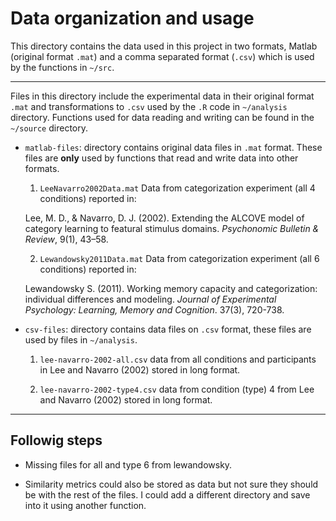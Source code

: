 # Data organization and usage

This directory contains the data used in this project in two formats, Matlab 
(original format `.mat`) and a comma separated format (`.csv`) which is used by 
the functions in `~/src`.

----
Files in this directory include the experimental data in their original format
`.mat` and transformations to `.csv` used by the `.R` code in `~/analysis` 
directory. Functions used for data reading and writing can be found in the 
`~/source` directory. 

- `matlab-files`: directory contains original data files in `.mat` format. These
files are **only** used by functions that read and write data into other 
formats.

  1. `LeeNavarro2002Data.mat` Data from categorization experiment (all 4 
  conditions) reported in:
  
  Lee, M. D., & Navarro, D. J. (2002). Extending the ALCOVE model of category 
  learning to featural stimulus domains. *Psychonomic Bulletin & Review*, 9(1), 
  43–58.
  
  2. `Lewandowsky2011Data.mat` Data from categorization experiment (all 6
  conditions) reported in:
  
  Lewandowsky S. (2011). Working memory capacity and categorization: individual 
  differences and modeling. *Journal of Experimental Psychology: Learning, 
  Memory and Cognition*. 37(3), 720-738.
  
- `csv-files`: directory contains data files on `.csv` format, these files are 
used by files in `~/analysis`.

  1. `lee-navarro-2002-all.csv` data from all conditions and participants in Lee 
  and Navarro (2002) stored in long format.
  
  2. `lee-navarro-2002-type4.csv` data from condition (type) 4 from Lee and Navarro
  (2002) stored in long format.
  
----

## Followig steps

- Missing files for all and type 6 from lewandowsky.

- Similarity metrics could also be stored as data but not sure they should be 
with the rest of the files. I could add a different directory and save into it
using another function.